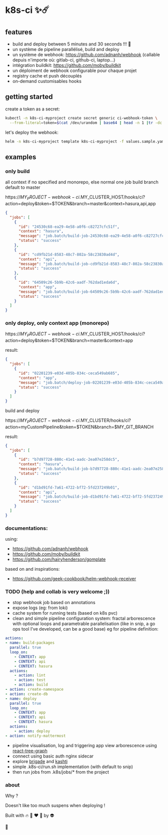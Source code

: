 # k8s-ci ✨☄️

## features
- build and deploy between 5 minutes and 30 seconds !!! 🚀
- un système de pipeline parallélisé, build and deploy
- un système de webhook: https://github.com/adnanh/webhook (callable depuis n'importe où: gitlab-ci, github-ci, laptop...)
- intégration buildkit: https://github.com/moby/buildkit
- un déploiment de webhook configurable pour chaque projet
- registry cache et push découplés
- on-demand customisables hooks


## getting started
create a token as a secret:
```sh
kubectl -n k8s-ci-myproject create secret generic ci-webhook-token \
  --from-literal=token=$(cat /dev/urandom | base64 | head -n 1 |tr -dc '[:alnum:]' |cut -c -32)
```

let's deploy the webhook:
```sh
helm -n k8s-ci-myproject template k8s-ci-myproject -f values.sample.yaml . | kubectl create -f -
```

## examples

### only build
all context if no specified and monorepo, else normal one job build
branch default to master

https://$MY_PROJECT-webhook-ci.$MY_CLUSTER_HOST/hooks/ci?action=deploy&token=$TOKEN&branch=master&context=hasura,api,app

```json
{
  "jobs": [
    {
      "id": "24530c68-ea29-4e58-a0f6-c82727cfc51f",
      "context": "hasura",
      "message": "job.batch/build-job-24530c68-ea29-4e58-a0f6-c82727cfc51f created",
      "status": "success"
    },
    {
      "id": "cd9fb21d-8583-48c7-802a-58c23830ad4d",
      "context": "api",
      "message": "job.batch/build-job-cd9fb21d-8583-48c7-802a-58c23830ad4d created",
      "status": "success"
    },
    {
      "id": "64509c26-5b9b-42c6-aadf-762dad1eda6d",
      "context": "app",
      "message": "job.batch/build-job-64509c26-5b9b-42c6-aadf-762dad1eda6d created",
      "status": "success"
    }
  ]
}
```


### only deploy, only context app (monorepo)

https://$MY_PROJECT-webhook-ci.$MY_CLUSTER_HOST/hooks/ci?action=deploy&token=$TOKEN&branch=master&context=app

result:
```json
{
  "jobs": [
    {
      "id": "02201239-e03d-405b-834c-ceca549ab685",
      "context": "app",
      "message": "job.batch/deploy-job-02201239-e03d-405b-834c-ceca549ab685 created",
      "status": "success"
    }
  ]
}
```

build and deploy

https://$MY_PROJECT-webhook-ci.$MY_CLUSTER/hooks/ci?action=myCustomPipeline&token=$TOKEN&branch=$MY_GIT_BRANCH

result:
```json
{
  "jobs": [
    {
      "id": "b7d97728-880c-41e1-aadc-2ea07e258dc5",
      "context": "hasura",
      "message": "job.batch/build-job-b7d97728-880c-41e1-aadc-2ea07e258dc5 created",
      "status": "success"
    },
    {
      "id": "d1bd91fd-7a61-4722-bf72-5fd237249b01",
      "context": "api",
      "message": "job.batch/build-job-d1bd91fd-7a61-4722-bf72-5fd237249b01 created",
      "status": "success"
    }
  ]
}
```

### documentations:

using:
- https://github.com/adnanh/webhook
- https://github.com/moby/buildkit
- https://github.com/hairyhenderson/gomplate

based on and inspirations:
- https://github.com/geek-cookbook/helm-webhook-receiver

### TODO (help and collab is very welcome ;))

- stop webhook job based on annotations
- expose logs (eg: from loki)
- cache system for running tests (based on k8s pvc)
- clean and simple pipeline configuration system:
  fractal arborescence with optional loops and parametrable parallelisation
  (like in snip, a go ops tool I've developed, can be a good base)
eg for pipeline definition:
```yaml
actions:
- name: build-packages
  parallel: true
  loop_on:
    - CONTEXT: app
    - CONTEXT: api
    - CONTEXT: hasura
  actions:
    - action: lint
    - action: test
    - action: build
- action: create-namespace
- action: create-db
- name: deploy
  parallel: true
  loop_on:
    - CONTEXT: app
    - CONTEXT: api
    - CONTEXT: hasura
  actions:
    - action: deploy
- action: notify-mattermost
```
- pipeline visualisation, log and triggering app
  view arborescence using [react-tree-graph](https://github.com/jpb12/react-tree-graph)
- connect using basic auth nginx sidecar
- explore [brigade](https://github.com/brigadecore/brigade) and [kashti](https://github.com/brigadecore/kashti)
- simple .k8s-ci/run.sh implementation (with default to snip)
- then run jobs from .k8s/jobs/* from the project

### about
Why ?

Doesn't like too much suspens when deploying !

Built with 🔥 🦊 ❤️ 🐺 by 👽

🖖
